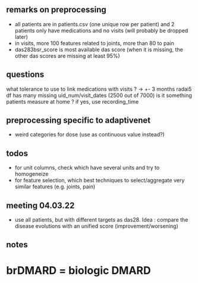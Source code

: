 ## remarks on preprocessing
* all patients are in patients.csv (one unique row per patient) and 2 patients only have medications and no visits (will probably be dropped later)
* in visits, more 100 features related to joints, more than 80 to pain
* das283bsr_score is most available das score (when it is missing, the other das scores are missing at least 95%)

## 

## questions
what tolerance to use to link medications with visits ? -> +- 3 months
radai5 df has many missing uid_num/visit_dates (2500 out of 7000) is it something patients measure at home ? if yes, use recording_time

## preprocessing specific to adaptivenet
* weird categories for dose (use as continuous value instead?)

## todos
* for unit columns, check which have several units and try to homogeneize
* for feature selection, which best techniques to select/aggregate very similar features (e.g. joints, pain)

## meeting 04.03.22
* use all patients, but with different targets as das28. Idea : compare the disease evolutions with an unified score (improvement/worsening)

## notes
# brDMARD = biologic DMARD
